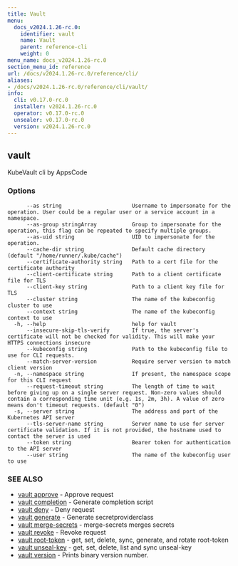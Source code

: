 ```yaml
---
title: Vault
menu:
  docs_v2024.1.26-rc.0:
    identifier: vault
    name: Vault
    parent: reference-cli
    weight: 0
menu_name: docs_v2024.1.26-rc.0
section_menu_id: reference
url: /docs/v2024.1.26-rc.0/reference/cli/
aliases:
- /docs/v2024.1.26-rc.0/reference/cli/vault/
info:
  cli: v0.17.0-rc.0
  installer: v2024.1.26-rc.0
  operator: v0.17.0-rc.0
  unsealer: v0.17.0-rc.0
  version: v2024.1.26-rc.0
---
```


## vault

KubeVault cli by AppsCode

### Options

```
      --as string                      Username to impersonate for the operation. User could be a regular user or a service account in a namespace.
      --as-group stringArray           Group to impersonate for the operation, this flag can be repeated to specify multiple groups.
      --as-uid string                  UID to impersonate for the operation.
      --cache-dir string               Default cache directory (default "/home/runner/.kube/cache")
      --certificate-authority string   Path to a cert file for the certificate authority
      --client-certificate string      Path to a client certificate file for TLS
      --client-key string              Path to a client key file for TLS
      --cluster string                 The name of the kubeconfig cluster to use
      --context string                 The name of the kubeconfig context to use
  -h, --help                           help for vault
      --insecure-skip-tls-verify       If true, the server's certificate will not be checked for validity. This will make your HTTPS connections insecure
      --kubeconfig string              Path to the kubeconfig file to use for CLI requests.
      --match-server-version           Require server version to match client version
  -n, --namespace string               If present, the namespace scope for this CLI request
      --request-timeout string         The length of time to wait before giving up on a single server request. Non-zero values should contain a corresponding time unit (e.g. 1s, 2m, 3h). A value of zero means don't timeout requests. (default "0")
  -s, --server string                  The address and port of the Kubernetes API server
      --tls-server-name string         Server name to use for server certificate validation. If it is not provided, the hostname used to contact the server is used
      --token string                   Bearer token for authentication to the API server
      --user string                    The name of the kubeconfig user to use
```

### SEE ALSO

* [vault approve](/docs/v2024.1.26-rc.0/reference/cli/vault_approve)	 - Approve request
* [vault completion](/docs/v2024.1.26-rc.0/reference/cli/vault_completion)	 - Generate completion script
* [vault deny](/docs/v2024.1.26-rc.0/reference/cli/vault_deny)	 - Deny request
* [vault generate](/docs/v2024.1.26-rc.0/reference/cli/vault_generate)	 - Generate secretproviderclass
* [vault merge-secrets](/docs/v2024.1.26-rc.0/reference/cli/vault_merge-secrets)	 - merge-secrets merges secrets
* [vault revoke](/docs/v2024.1.26-rc.0/reference/cli/vault_revoke)	 - Revoke request
* [vault root-token](/docs/v2024.1.26-rc.0/reference/cli/vault_root-token)	 - get, set, delete, sync, generate, and rotate root-token
* [vault unseal-key](/docs/v2024.1.26-rc.0/reference/cli/vault_unseal-key)	 - get, set, delete, list and sync unseal-key
* [vault version](/docs/v2024.1.26-rc.0/reference/cli/vault_version)	 - Prints binary version number.

